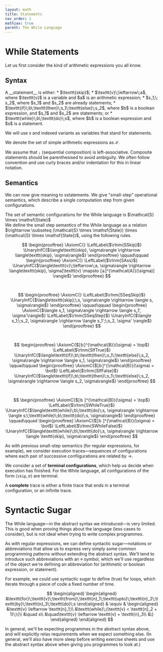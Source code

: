 ```yaml
---
layout: math
title: Statements
nav_order: 1
mathjax: true
parent: The While Language
---
```


# While Statements

Let us first consider the kind of arithmetic expressions you all know.

## Syntax

<div class="defn" markdown="1">
A __statement__ is either:
* $\texttt{skip}$;
* $\texttt{v}\;\leftarrow\;a$, where $\texttt{v}$ is a variable and $a$ is an arithmetic expression;
* $s_1;\; s_2$, where $s_1$ and $s_2$ are already statements;
* $\texttt{if}\;b\;\texttt{then}\;s_1\;\texttt{else}\;s_2$, where $b$ is a boolean expression, and $s_1$ and $s_2$ are statements; or
* $\texttt{while}\;b\;\texttt{do}\;s$, where $b$ is a boolean expression and $s$ is a statement.

We will use $s$ and indexed variants as variables that stand for statements.

We denote the set of simple arithmetic expressions as $\mathcal{S}$.
</div>

We assume that $\texttt{;}$ (sequential composition) is left-associative.
Composite statements should be parenthesised to avoid ambiguity. We often
follow convention and use curly braces and/or indentation for this in linear
notation.

## Semantics

We can now give meaning to sstatements. We give "small-step" operational
semantics, which describe a single computation step from given configurations.

<div class="defn" markdown="1">
The set of semantic configurations for the While language is $\mathcal{S} \times \mathsf{State}$
</div>

<div class="defn" markdown="1">
We define the small step semantics of the While language as a relation
$\rightarrow \subseteq (\mathcal{S} \times \mathsf{State}) \times (\mathcal{S} \times \mathsf{State})$,
using the following rules.

$$
\begin{prooftree}
\AxiomC{}
\LeftLabel{$\rlnm{SSkip}$}
\UnaryInfC{$\langle\texttt{skip}, \sigma\rangle \rightarrow \langle\texttt{skip}, \sigma\rangle$}
\end{prooftree}
\qquad\qquad
\begin{prooftree}
\AxiomC{}
\LeftLabel{$\rlnm{SAss}$}
\UnaryInfC{$\langle\texttt{v}\;\leftarrow\;a, \sigma\rangle \rightarrow \langle\texttt{skip}, \sigma[\texttt{v} \mapsto ⟦a⟧^{\mathcal{A}}(\sigma)] \rangle$}
\end{prooftree}
$$

<br/>

$$
\begin{prooftree}
\AxiomC{}
\LeftLabel{$\rlnm{SSeqSkip}$}
\UnaryInfC{$\langle\texttt{skip};\;s, \sigma\rangle \rightarrow \langle s, \sigma\rangle$}
\end{prooftree}
\qquad\qquad
\begin{prooftree}
\AxiomC{$\langle s_1, \sigma\rangle \rightarrow \langle s_1', \sigma'\rangle$}
\LeftLabel{$\rlnm{SSeqStep}$}
\UnaryInfC{$\langle s_1;\;s_2, \sigma\rangle \rightarrow \langle s_1';\;s_2, \sigma' \rangle$}
\end{prooftree}
$$

<br/>

$$
\begin{prooftree}
\AxiomC{$⟦b⟧^{\mathcal{B}}(\sigma) = \top$}
\LeftLabel{$\rlnm{SIfTrue}$}
\UnaryInfC{$\langle\texttt{if}\;b\;\texttt{then}\;s_1\;\texttt{else}\;s_2, \sigma\rangle \rightarrow \langle s_1, \sigma\rangle$}
\end{prooftree}
\qquad\qquad
\begin{prooftree}
\AxiomC{$⟦b⟧^{\mathcal{B}}(\sigma) = \bot$}
\LeftLabel{$\rlnm{SIfFalse}$}
\UnaryInfC{$\langle\texttt{if}\;b\;\texttt{then}\;s_1\;\texttt{else}\;s_2, \sigma\rangle \rightarrow \langle s_2, \sigma\rangle$}
\end{prooftree}
$$

<br/>

$$
\begin{prooftree}
\AxiomC{$⟦b ⟧^{\mathcal{B}}(\sigma) = \top$}
\LeftLabel{$\rlnm{SWhileTrue}$}
\UnaryInfC{$\langle\texttt{while}\;b\;\texttt{do}\;s, \sigma\rangle \rightarrow \langle s;\;\texttt{while}\;b\;\texttt{do}\;s, \sigma\rangle$}
\end{prooftree}
\qquad\qquad
\begin{prooftree}
\AxiomC{$⟦b ⟧^{\mathcal{B}}(\sigma) = \bot$}
\LeftLabel{$\rlnm{SWhileFalse}$}
\UnaryInfC{$\langle\texttt{while}\;b\;\texttt{do}\;s, \sigma\rangle \rightarrow \langle \texttt{skip}, \sigma\rangle$}
\end{prooftree}
$$
</div>

As with previous small-step semantics (for regular expressions, for example),
we consider execution traces—sequences of configurations where each pair of
successive confiigurations are related by $\rightarrow$.

We consider a set of __terminal configurations__, which help us decide when
execution has finished. For the While language, all configurations of the form
$\langle \texttt{skip}, \sigma \rangle$ are terminal.

A __complete__ trace is either a finite trace that ends in a terminal
configuration, or an infinite trace.

# Syntactic Sugar

The While language—in the abstract syntax we introduced—is very limited. This
is good when proving things about the language (less cases to consider), but is
not ideal when trying to write complex programmes.

As with regular expressions, we can define syntactic sugar—notations or
abbreviations that allow us to express very simply some common programming
patterns _without_ extending the abstract syntax. We'll tend to introduce such
abbreviations with an $\equiv$ symbol, which we'll use regardless of the object
we're defining an abbreviation for (arithmetic or boolean expression, or
statement).

For example, we could use syntactic sugar to define (true) for loops, which
iterate through a piece of code a fixed number of time.

$$
\begin{aligned}
  \begin{aligned}
  &\texttt{for}\;\texttt{v}\;\texttt{from}\;\texttt{n}_1\;\texttt{upto}\;\texttt{n}_2\;\texttt{by}\;\texttt{n}_3\;\texttt{do}\;s
  \end{aligned}
&
  \equiv
&
  \begin{aligned}
  &\texttt{v} \leftarrow \texttt{n}_1;\\
  &\texttt{while}\;(\texttt{v} < \texttt{n}_2 + 1)\;\{\\
  &\quad s\\
  &\quad\texttt{v} \leftarrow \texttt{v} + \texttt{n}_3\\
  &\}
  \end{aligned}
\end{aligned}
$$

In general, we'll be expecting programmes in the abstract syntax above, and
will explicitly relax requirements when we expect something else.
(In general, we'll also have more sleep before writing exercise sheets and use
the abstract syntax above when giving you programmes to look at.)
